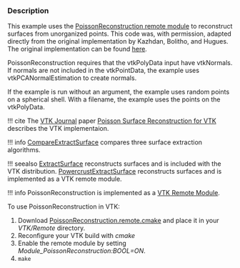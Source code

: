 ### Description
This example uses the [PoissonReconstruction remote module](https://github.com/lorensen/PoissonReconstruction) to reconstruct surfaces from unorganized points. This code was, with permission, adapted directly from the original implementation by Kazhdan, Bolitho, and Hugues. The original implementation can be found [here](http://www.cs.jhu.edu/~misha/Code/IsoOctree/).

PoissonReconstruction requires that the vtkPolyData input have vtkNormals. If normals are not included in the vtkPointData, the example uses vtkPCANormalEstimation to create normals.

If the example is run without an argument, the example uses random points on a spherical shell. With a filename, the example uses the points on the vtkPolyData.

!!! cite
    The [VTK Journal](http://www.vtkjournal.org/) paper [Poisson Surface Reconstruction for VTK](http://www.vtkjournal.org/browse/publication/718) describes the VTK implementaion.

!!! info
    [CompareExtractSurface](/Cxx/Points/CompareExtractSurface) compares three surface extraction algorithms.

!!! seealso
    [ExtractSurface](/Cxx/Points/ExtractSurface) reconstructs surfaces and is included with the VTK distribution. [PowercrustExtractSurface](/Cxx/Points/PowercrustExtractSurface) reconstructs surfaces and is implemented as a VTK remote module.

!!! info
    PoissonReconstruction is implemented as a [VTK Remote Module](http://www.vtk.org/Wiki/VTK/Remote_Modules).

To use PoissonReconstruction in VTK:

1. Download [PoissonReconstruction.remote.cmake](https://github.com/lorensen/PoissonReconstruction/blob/master/PoissonReconstruction.remote.cmake) and place it in your *VTK/Remote* directory.
2. Reconfigure your VTK build with *cmake*
3. Enable the remote module by setting *Module_PoissonReconstruction:BOOL=ON*.
4. `make`
